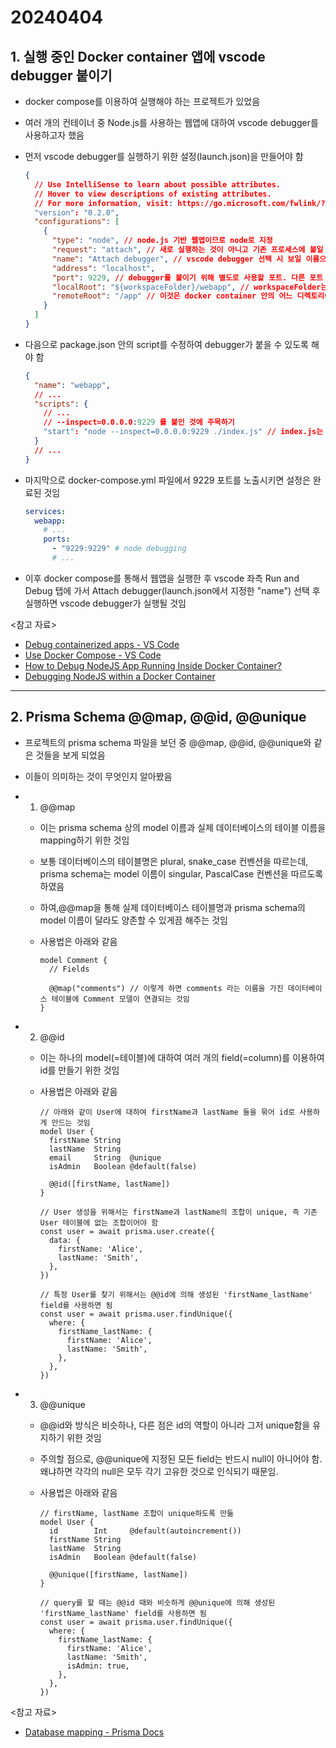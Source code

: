 # 20240404

## 1. 실행 중인 Docker container 앱에 vscode debugger 붙이기

- docker compose를 이용하여 실행해야 하는 프로젝트가 있었음
- 여러 개의 컨테이너 중 Node.js를 사용하는 웹앱에 대하여 vscode debugger를 사용하고자 했음
- 먼저 vscode debugger를 실행하기 위한 설정(launch.json)을 만들어야 함

  ```json
  {
    // Use IntelliSense to learn about possible attributes.
    // Hover to view descriptions of existing attributes.
    // For more information, visit: https://go.microsoft.com/fwlink/?linkid=830387
    "version": "0.2.0",
    "configurations": [
      {
        "type": "node", // node.js 기반 웹앱이므로 node로 지정
        "request": "attach", // 새로 실행하는 것이 아니고 기존 프로세스에 붙일 것이니 'attach'로 지정
        "name": "Attach debugger", // vscode debugger 선택 시 보일 이름으로, 자기 마음대로 설정하면 됨
        "address": "localhost",
        "port": 9229, // debugger를 붙이기 위해 별도로 사용할 포트. 다른 포트 번호도 사용 가능.
        "localRoot": "${workspaceFolder}/webapp", // workspaceFolder는 프로젝트의 root directory라고 생각하면 됨
        "remoteRoot": "/app" // 이것은 docker container 안의 어느 디렉토리에 해당 앱 소스가 위치하는지 가리키는 것임
      }
    ]
  }
  ```

- 다음으로 package.json 안의 script를 수정하여 debugger가 붙을 수 있도록 해야 함

  ```json
  {
    "name": "webapp",
    // ...
    "scripts": {
      // ...
      // --inspect=0.0.0.0:9229 를 붙인 것에 주목하기
      "start": "node --inspect=0.0.0.0:9229 ./index.js" // index.js는 웹앱 실행 entrypoint 파일
    }
    // ...
  }
  ```

- 마지막으로 docker-compose.yml 파일에서 9229 포트를 노출시키면 설정은 완료된 것임
  ```yaml
  services:
    webapp:
      # ...
      ports:
        - "9229:9229" # node debugging
        # ...
  ```
- 이후 docker compose를 통해서 웹앱을 실행한 후 vscode 좌측 Run and Debug 탭에 가서 Attach debugger(launch.json에서 지정한 "name") 선택 후 실행하면 vscode debugger가 실행될 것임

<참고 자료>

- [Debug containerized apps - VS Code](https://code.visualstudio.com/docs/containers/debug-common)
- [Use Docker Compose - VS Code](https://code.visualstudio.com/docs/containers/docker-compose)
- [How to Debug NodeJS App Running Inside Docker Container?](https://venturenox.com/blog/debug-nodejs-app-running-inside-docker-container/)
- [Debugging NodeJS within a Docker Container](https://ritikchourasiya.medium.com/debugging-nodejs-within-a-docker-container-f1ddf7823bea)

---

## 2. Prisma Schema @@map, @@id, @@unique

- 프로젝트의 prisma schema 파일을 보던 중 @@map, @@id, @@unique와 같은 것들을 보게 되었음
- 이들이 의미하는 것이 무엇인지 알아봤음
- 1. @@map

  - 이는 prisma schema 상의 model 이름과 실제 데이터베이스의 테이블 이름을 mapping하기 위한 것임
  - 보통 데이터베이스의 테이블명은 plural, snake_case 컨벤션을 따르는데, prisma schema는 model 이름이 singular, PascalCase 컨벤션을 따르도록 하였음
  - 하여,@@map을 통해 실제 데이터베이스 테이블명과 prisma schema의 model 이름이 달라도 양존할 수 있게끔 해주는 것임
  - 사용법은 아래와 같음

    ```schema.prisma
    model Comment {
      // Fields

      @@map("comments") // 이렇게 하면 comments 라는 이름을 가진 데이터베이스 테이블에 Comment 모델이 연결되는 것임
    }
    ```

- 2. @@id

  - 이는 하나의 model(=테이블)에 대하여 여러 개의 field(=column)를 이용하여 id를 만들기 위한 것임
  - 사용법은 아래와 같음

    ```schema.prisma
    // 아래와 같이 User에 대하여 firstName과 lastName 둘을 묶어 id로 사용하게 만드는 것임
    model User {
      firstName String
      lastName  String
      email     String  @unique
      isAdmin   Boolean @default(false)

      @@id([firstName, lastName])
    }
    ```

    ```schema.prisma
    // User 생성을 위해서는 firstName과 lastName의 조합이 unique, 즉 기존 User 테이블에 없는 조합이어야 함
    const user = await prisma.user.create({
      data: {
        firstName: 'Alice',
        lastName: 'Smith',
      },
    })
    ```

    ```schema.prisma
    // 특정 User를 찾기 위해서는 @@id에 의해 생성된 'firstName_lastName' field를 사용하면 됨
    const user = await prisma.user.findUnique({
      where: {
        firstName_lastName: {
          firstName: 'Alice',
          lastName: 'Smith',
        },
      },
    })
    ```

- 3. @@unique

  - @@id와 방식은 비슷하나, 다른 점은 id의 역할이 아니라 그저 unique함을 유지하기 위한 것임
  - 주의할 점으로, @@unique에 지정된 모든 field는 반드시 null이 아니어야 함. 왜냐하면 각각의 null은 모두 각기 고유한 것으로 인식되기 때문임.
  - 사용법은 아래와 같음

    ```schema.prisma
    // firstName, lastName 조합이 unique하도록 만듦
    model User {
      id        Int     @default(autoincrement())
      firstName String
      lastName  String
      isAdmin   Boolean @default(false)

      @@unique([firstName, lastName])
    }
    ```

    ```schema.prisma
    // query를 할 때는 @@id 때와 비슷하게 @@unique에 의해 생성된 'firstName_lastName' field를 사용하면 됨
    const user = await prisma.user.findUnique({
      where: {
        firstName_lastName: {
          firstName: 'Alice',
          lastName: 'Smith',
          isAdmin: true,
        },
      },
    })
    ```

<참고 자료>

- [Database mapping - Prisma Docs](https://www.prisma.io/docs/orm/prisma-schema/data-model/database-mapping)
